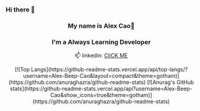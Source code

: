 ### Hi there 👋




<div align="center">
  <h3> My name is Alex Cao👋</h3>
  <h3> I'm a Always Learning Developer</h3>
  <p> 📫 linkedin: <a href="https://www.linkedin.com/in/alex-cao-b906b218a/">CliCK ME</a></p>
  
</div>

<div align="center"> 
[![Top Langs](https://github-readme-stats.vercel.app/api/top-langs/?username=Alex-Beep-Cao&layout=compact&theme=gotham)](https://github.com/anuraghazra/github-readme-stats)
[![Anurag's GitHub stats](https://github-readme-stats.vercel.app/api?username=Alex-Beep-Cao&show_icons=true&theme=gotham)](https://github.com/anuraghazra/github-readme-stats)
</div>





